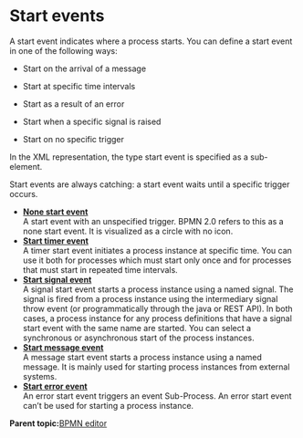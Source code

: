 # Start events

A start event indicates where a process starts. You can define a start event in one of the following ways:

-   Start on the arrival of a message

-   Start at specific time intervals

-   Start as a result of an error

-   Start when a specific signal is raised

-   Start on no specific trigger


In the XML representation, the type start event is specified as a sub-element.

Start events are always catching: a start event waits until a specific trigger occurs.

-   **[None start event](../topics/none_start_event.md)**  
A start event with an unspecified trigger. BPMN 2.0 refers to this as a none start event. It is visualized as a circle with no icon.
-   **[Start timer event](../topics/start_timer_event.md)**  
 A timer start event initiates a process instance at specific time. You can use it both for processes which must start only once and for processes that must start in repeated time intervals.
-   **[Start signal event](../topics/start_signal_event.md)**  
A signal start event starts a process instance using a named signal. The signal is fired from a process instance using the intermediary signal throw event \(or programmatically through the java or REST API\). In both cases, a process instance for any process definitions that have a signal start event with the same name are started. You can select a synchronous or asynchronous start of the process instances.
-   **[Start message event](../topics/start_message_event.md)**  
A message start event starts a process instance using a named message. It is mainly used for starting process instances from external systems.
-   **[Start error event](../topics/start_error_event.md)**  
An error start event triggers an event Sub-Process. An error start event can’t be used for starting a process instance.

**Parent topic:**[BPMN editor](../topics/bpmn_editor.md)

